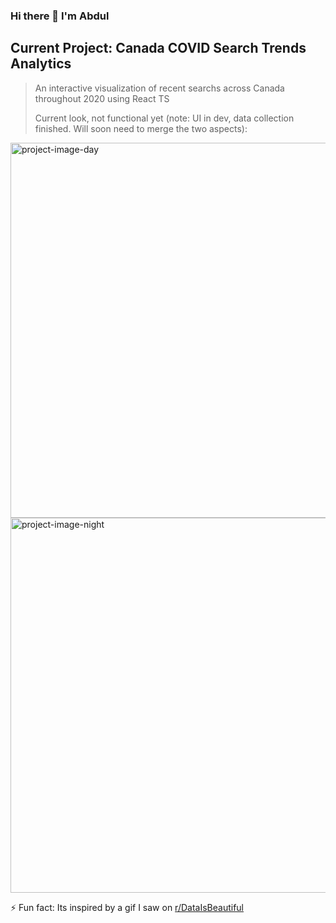 ### Hi there 👋 I'm Abdul

## Current Project: Canada COVID Search Trends Analytics
> An interactive visualization of recent searchs across Canada throughout 2020 using React TS
> 
> Current look, not functional yet (note: UI in dev, data collection finished. Will soon need to merge the two aspects):

<a href="https://ibb.co/WFzPXT1"><img src="https://i.ibb.co/K7sLg1H/image.png" alt="project-image-day" width="600px" height="auto" border="0"></a>
<a href="https://ibb.co/4gnR7fx"><img src="https://i.ibb.co/prBjxPp/image.png" alt="project-image-night"  width="600px" height="auto" border="0"></a>

⚡ Fun fact: Its inspired by a gif I saw on [r/DataIsBeautiful](https://www.reddit.com/r/dataisbeautiful/comments/hs9mnz/oc_trending_google_searches_by_state_between_2018/)
